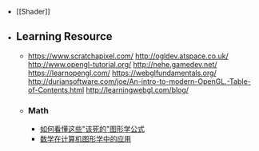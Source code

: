 - [[Shader]]
- ## Learning Resource
	- https://www.scratchapixel.com/
	  http://ogldev.atspace.co.uk/
	  http://www.opengl-tutorial.org/
	  http://nehe.gamedev.net/
	  https://learnopengl.com/
	  https://webglfundamentals.org/
	  http://duriansoftware.com/joe/An-intro-to-modern-OpenGL.-Table-of-Contents.html
	  http://learningwebgl.com/blog/
	- ### Math
		- [如何看懂这些"该死的"图形学公式](https://zhuanlan.zhihu.com/p/21489591)
		- [数学在计算机图形学中的应用](http://staff.ustc.edu.cn/~lgliu/Resources/CG/Math_for_CG_Turk_CN.htm)